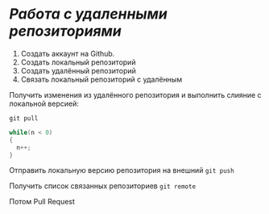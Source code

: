 # ***Работа с удаленными репозиториями***
1. Создать аккаунт на Github.
2. Создать локальный репозиторий
3. Создать удалённый репозиторий
4. Связать локальный репозиторий с удалённым

Получить изменения из удалённого репозитория и выполнить слияние с локальной версией:
```
git pull
```
```C#
while(n < 0)
{
  n++;
}
```
Отправить локальную версию репозитория на внешний `git push`

Получить список связанных репозиториев `git remote`

Потом Pull Request